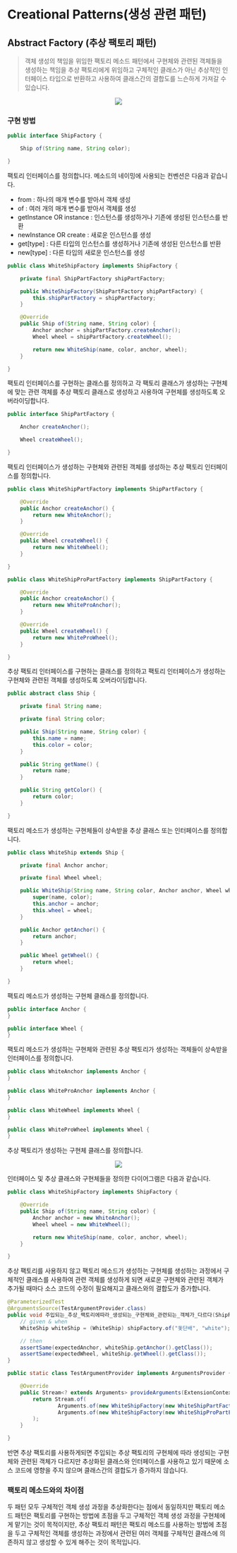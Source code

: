 # Creational Patterns(생성 관련 패턴)

## Abstract Factory (추상 팩토리 패턴)
> 객체 생성의 책임을 위임한 팩토리 메소드 패턴에서 구현체와 관련된 객체들을 생성하는 책임을
> 추상 팩토리에게 위임하고 구체적인 클래스가 아닌 추상적인 인터페이스 타입으로 반환하고 사용하여
> 클래스간의 결합도를 느슨하게 가져갈 수 있습니다.

<p align="center">
    <img src="https://github.com/sinbom/design-patterns/blob/master/resources/abstract-factory.jpg?raw=true"/>
</p>

### 구현 방법

```java
public interface ShipFactory {

    Ship of(String name, String color);

}
```

팩토리 인터페이스를 정의합니다. 메소드의 네이밍에 사용되는 컨벤션은 다음과 같습니다.
- from : 하나의 매개 변수를 받아서 객체 생성
- of : 여러 개의 매개 변수를 받아서 객체를 생성
- getInstance OR instance : 인스턴스를 생성하거나 기존에 생성된 인스턴스를 반환
- newInstance OR create : 새로운 인스턴스를 생성
- get[type] : 다른 타입의 인스턴스를 생성하거나 기존에 생성된 인스턴스를 반환
- new[type] : 다른 타입의 새로운 인스턴스를 생성

```java
public class WhiteShipFactory implements ShipFactory {

    private final ShipPartFactory shipPartFactory;

    public WhiteShipFactory(ShipPartFactory shipPartFactory) {
        this.shipPartFactory = shipPartFactory;
    }

    @Override
    public Ship of(String name, String color) {
        Anchor anchor = shipPartFactory.createAnchor();
        Wheel wheel = shipPartFactory.createWheel();

        return new WhiteShip(name, color, anchor, wheel);
    }

}
```

팩토리 인터페이스를 구현하는 클래스를 정의하고 각 팩토리 클래스가 생성하는 구현체에 맞는 관련 객체를 
추상 팩토리 클래스로 생성하고 사용하여 구현체를 생성하도록 오버라이딩합니다.

```java
public interface ShipPartFactory {

    Anchor createAnchor();

    Wheel createWheel();

}
```

팩토리 인터페이스가 생성하는 구현체와 관련된 객체를 생성하는 추상 팩토리 인터페이스를 정의합니다.

```java
public class WhiteShipPartFactory implements ShipPartFactory {

    @Override
    public Anchor createAnchor() {
        return new WhiteAnchor();
    }

    @Override
    public Wheel createWheel() {
        return new WhiteWheel();
    }

}
```

```java
public class WhiteShipProPartFactory implements ShipPartFactory {

    @Override
    public Anchor createAnchor() {
        return new WhiteProAnchor();
    }

    @Override
    public Wheel createWheel() {
        return new WhiteProWheel();
    }

}
```

추상 팩토리 인터페이스를 구현하는 클래스를 정의하고 팩토리 인터페이스가 생성하는 구현체와 관련된 객체를 생성하도록 오버라이딩합니다.

```java
public abstract class Ship {

    private final String name;

    private final String color;

    public Ship(String name, String color) {
        this.name = name;
        this.color = color;
    }

    public String getName() {
        return name;
    }

    public String getColor() {
        return color;
    }

}
```

팩토리 메소드가 생성하는 구현체들이 상속받을 추상 클래스 또는 인터페이스를 정의합니다.

```java
public class WhiteShip extends Ship {

    private final Anchor anchor;

    private final Wheel wheel;

    public WhiteShip(String name, String color, Anchor anchor, Wheel wheel) {
        super(name, color);
        this.anchor = anchor;
        this.wheel = wheel;
    }

    public Anchor getAnchor() {
        return anchor;
    }

    public Wheel getWheel() {
        return wheel;
    }

}
```

팩토리 메소드가 생성하는 구현체 클래스를 정의합니다.  


```java
public interface Anchor {
}
```

```java
public interface Wheel {
}
```

팩토리 메소드가 생성하는 구현체와 관련된 추상 팩토리가 생성하는 객체들이 상속받을 인터페이스를 정의합니다.

```java
public class WhiteAnchor implements Anchor {
}
```

```java
public class WhiteProAnchor implements Anchor {
}
```

```java
public class WhiteWheel implements Wheel {
}
```

```java
public class WhiteProWheel implements Wheel {
}
```

추상 팩토리가 생성하는 구현체 클래스를 정의합니다.

<p align="center">
    <img src="https://github.com/sinbom/design-patterns/blob/master/resources/abstract-factory-diagram.png?raw=true"/>
</p>

인터페이스 및 추상 클래스와 구현체들을 정의한 다이어그램은 다음과 같습니다.

```java
public class WhiteShipFactory implements ShipFactory {

    @Override
    public Ship of(String name, String color) {
        Anchor anchor = new WhiteAnchor();
        Wheel wheel = new WhiteWheel();

        return new WhiteShip(name, color, anchor, wheel);
    }

}
```

추상 팩토리를 사용하지 않고 팩토리 메소드가 생성하는 구현체를 생성하는 과정에서 구체적인 클래스를 사용하여 관련 객체를 생성하게 되면 
새로운 구현체와 관련된 객체가 추가될 때마다 소스 코드의 수정이 필요해지고 클래스와의 결합도가 증가합니다.

```java
@ParameterizedTest
@ArgumentsSource(TestArgumentProvider.class)
public void 주입되는_추상_팩토리에따라_생성되는_구현체와_관련되는_객체가_다르다(ShipFactory shipFactory, Class<?> expectedAnchor, Class<?> expectedWheel) {
    // given & when
    WhiteShip whiteShip = (WhiteShip) shipFactory.of("돛단배", "white");

    // then
    assertSame(expectedAnchor, whiteShip.getAnchor().getClass());
    assertSame(expectedWheel, whiteShip.getWheel().getClass());
}

public static class TestArgumentProvider implements ArgumentsProvider {

    @Override
    public Stream<? extends Arguments> provideArguments(ExtensionContext context) {
        return Stream.of(
                Arguments.of(new WhiteShipFactory(new WhiteShipPartFactory()), WhiteAnchor.class, WhiteWheel.class),
                Arguments.of(new WhiteShipFactory(new WhiteShipProPartFactory()), WhiteProAnchor.class, WhiteProWheel.class)
        );
    }

}
```

반면 추상 팩토리를 사용하게되면 주입되는 추상 팩토리의 구현체에 따라 생성되는 구현체와 관련된 객체가 다르지만 추상화된 클래스와 인터페이스를
사용하고 있기 때문에 소스 코드에 영향을 주지 않으며 클래스간의 결합도가 증가하지 않습니다.

### 팩토리 메소드와의 차이점

두 패턴 모두 구체적인 객체 생성 과정을 추상화한다는 점에서 동일하지만 팩토리 메소드 패턴은 팩토리를 구현하는 방법에 초점을 두고 구체적인 객체 생성 과정을 구현체에게 맡기는 것이 목적이지만, 
추상 팩토리 패턴은 팩토리 메소드를 사용하는 방법에 초점을 두고 구체적인 객체를 생성하는 과정에서 관련된 여러 객체를 구체적인 클래스에 의존하지 않고 생성할 수 있게 해주는 것이 목적입니다.



